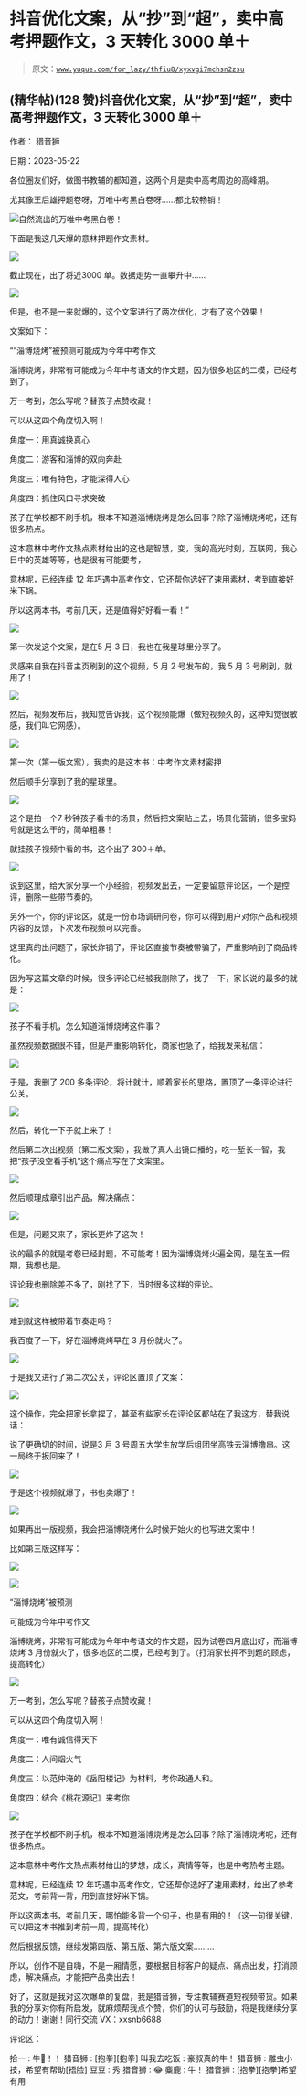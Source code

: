 # 抖音优化文案，从“抄”到“超”，卖中高考押题作文，3 天转化 3000 单＋

> 原文：[`www.yuque.com/for_lazy/thfiu8/xyxvgi7mchsn2zsu`](https://www.yuque.com/for_lazy/thfiu8/xyxvgi7mchsn2zsu)



## (精华帖)(128 赞)抖音优化文案，从“抄”到“超”，卖中高考押题作文，3 天转化 3000 单＋ 

作者： 猎音狮 

日期：2023-05-22 

各位圈友们好，做图书教辅的都知道，这两个月是卖中高考周边的高峰期。 

尤其像王后雄押题卷呀，万唯中考黑白卷呀……都比较畅销！ 

![](img/7c0ff75397f4c82b3d24c9abc9ecfc94.png)自然流出的万唯中考黑白卷！ 

下面是我这几天爆的意林押题作文素材。 

![](img/126666dc3fd15c4fef44a97509ba2dac.png) 

截止现在，出了将近3000 单。数据走势一直攀升中…… 

![](img/533b31eb2f54c986c96c063889c96ec2.png) 

但是，也不是一来就爆的，这个文案进行了两次优化，才有了这个效果！ 

文案如下： 

““淄博烧烤”被预测可能成为今年中考作文 

淄博烧烤，非常有可能成为今年中考语文的作文题，因为很多地区的二模，已经考到了。 

万一考到，怎么写呢？替孩子点赞收藏！ 

可以从这四个角度切入啊！ 

角度一：用真诚换真心 

角度二：游客和淄博的双向奔赴 

角度三：唯有特色，才能深得人心 

角度四：抓住风口寻求突破 

孩子在学校都不刷手机，根本不知道淄博烧烤是怎么回事？除了淄博烧烤呢，还有很多热点。 

这本意林中考作文热点素材给出的这也是智慧，变，我的高光时刻，互联网，我心目中的英雄等等，也是很有可能要考， 

意林呢，已经连续 12 年巧遇中高考作文，它还帮你选好了速用素材，考到直接好米下锅。 

所以这两本书，考前几天，还是值得好好看一看！” 

![](img/cb1cf4fe38ef8f3dec443d12001cfea6.png) 

第一次发这个文案，是在5 月 3 日，我也在我星球里分享了。 

灵感来自我在抖音主页刷到的这个视频，5 月 2 号发布的，我 5 月 3 号刷到，就用了！ 

![](img/d1863c68eb39f7f004bbbf4d9ae2f16a.png) 

然后，视频发布后，我知觉告诉我，这个视频能爆（做短视频久的，这种知觉很敏感，我们叫它网感）。 

![](img/612eecd58b5c6ad99b6a733dec31f9db.png) 

第一次（第一版文案），我卖的是这本书：中考作文素材密押 

然后顺手分享到了我的星球里。 

![](img/8179f0f3303567ad458dbe5ad2ad0b56.png) 

这个是拍一个7 秒钟孩子看书的场景，然后把文案贴上去，场景化营销，很多宝妈号就是这么干的，简单粗暴！ 

就挂孩子视频中看的书，这个出了 300＋单。 

![](img/ff70cbe4039792514cf1ea59f3625f62.png) 

说到这里，给大家分享一个小经验，视频发出去，一定要留意评论区，一个是控评，删除一些带节奏的。 

另外一个，你的评论区，就是一份市场调研问卷，你可以得到用户对你产品和视频内容的反馈，下次发布视频可以完善。 

这里真的出问题了，家长炸锅了，评论区直接节奏被带骗了，严重影响到了商品转化。 

因为写这篇文章的时候，很多评论已经被我删除了，找了一下，家长说的最多的就是： 

![](img/2bebaf8a52ebb72cfac7a41a9dd53407.png) 

孩子不看手机，怎么知道淄博烧烤这件事？ 

虽然视频数据很不错，但是严重影响转化，商家也急了，给我发来私信： 

![](img/a4bf51644873568f9e1372b6b0aab4cf.png) 

于是，我删了 200 多条评论，将计就计，顺着家长的思路，置顶了一条评论进行公关。 

![](img/09c51662e7f19df7e7701b2c587685db.png) 

然后，转化一下子就上来了！ 

然后第二次出视频（第二版文案），我做了真人出镜口播的，吃一堑长一智，我把“孩子没空看手机”这个痛点写在了文案里。 

![](img/a5ec67df936873048f25645e2fccabc9.png) 

然后顺理成章引出产品，解决痛点： 

![](img/3b8d36f7591bf04fe1b10b2cb527597f.png) 

但是，问题又来了，家长更炸了这次！ 

说的最多的就是考卷已经封题，不可能考！因为淄博烧烤火遍全网，是在五一假期，我想也是。 

评论我也删除差不多了，刚找了下，当时很多这样的评论。 

![](img/4df32a5e1c636cf8163b85ed1989988b.png) 

难到就这样被带着节奏走吗？ 

我百度了一下，好在淄博烧烤早在 3 月份就火了。 

![](img/8de85a822d19cc59e212875af20ea966.png) 

于是我又进行了第二次公关，评论区置顶了文案： 

![](img/db424fe939c53a25423c6763923be608.png) 

这个操作，完全把家长拿捏了，甚至有些家长在评论区都站在了我这方，替我说话： 

说了更确切的时间，说是3 月 3 号周五大学生放学后组团坐高铁去淄博撸串。这一局终于扳回来了！ 

![](img/7741011843cb165b7142b95d53d569d2.png) 

于是这个视频就爆了，书也卖爆了！ 

![](img/f89f318ca3fc2189908dbd63ce14e574.png) 

如果再出一版视频，我会把淄博烧烤什么时候开始火的也写进文案中！ 

比如第三版这样写： 

![](img/519f312e6ef49329dd34063c18ae1d4c.png) 

![](img/71f1daa84ac84e5741037e58866b395b.png) 

“淄博烧烤”被预测 

可能成为今年中考作文 

淄博烧烤，非常有可能成为今年中考语文的作文题，因为试卷四月底出好，而淄博烧烤 3 月份就火了，很多地区的二模，已经考到了。（打消家长押不到题的顾虑，提高转化） 

![](img/7074f818ed2571086b77dc44a60e6f36.png) 

万一考到，怎么写呢？替孩子点赞收藏！ 

可以从这四个角度切入啊！ 

角度一：唯有诚信得天下 

角度二：人间烟火气 

角度三：以范仲淹的《岳阳楼记》为材料，考你政通人和。 

角度四：结合《桃花源记》来考你 

![](img/33b8a70a17b22cdb1d7070147e9f8d5c.png) 

孩子在学校都不刷手机，根本不知道淄博烧烤是怎么回事？除了淄博烧烤呢，还有很多热点。 

这本意林中考作文热点素材给出的梦想，成长，真情等等，也是中考热考主题。 

意林呢，已经连续 12 年巧遇中高考作文，它还帮你选好了速用素材，给出了参考范文，考前背一背，用到直接好米下锅。 

所以这两本书，考前几天，哪怕能多背一个句子，也是有用的！（这一句很关键，可以把这本书推到考前一周，提高转化） 

然后根据反馈，继续发第四版、第五版、第六版文案……… 

所以，创作不是自嗨，不是一厢情愿，要根据目标客户的疑点、痛点出发，打消顾虑，解决痛点，才能把产品卖出去！ 

好了，这就是我对这次爆单的复盘，我是猎音狮，专注教辅赛道短视频带货。如果我的分享对你有所启发，就麻烦帮我点个赞，你们的认可与鼓励，将是我继续分享的动力！谢谢！同行交流 VX：xxsnb6688 

评论区： 

拾一 : 牛🍺！！ 猎音狮 : [抱拳][抱拳] 叫我去吃饭 : 豪叔真的牛！ 猎音狮 : 雕虫小技，希望有帮助[捂脸] 豆豆 : 秀 猎音狮 : 😂 麋鹿 : 牛！ 猎音狮 : [抱拳][抱拳]希望有用